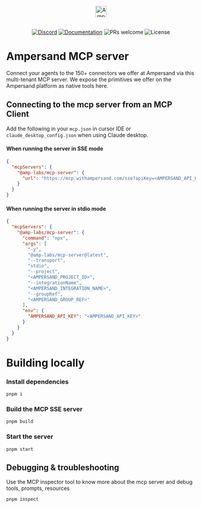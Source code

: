 <br/>
<div align="center">
    <a href="https://www.withampersand.com/?utm_source=github&utm_medium=readme&utm_campaign=mcp-docs-server&utm_content=logo">
    <img src="https://res.cloudinary.com/dycvts6vp/image/upload/v1723671980/ampersand-logo-black.svg" height="30" align="center" alt="Ampersand logo" >
    </a>
<br/>
<br/>

<div align="center">

[![Discord](https://img.shields.io/badge/Join%20The%20Community-black?logo=discord)](https://discord.gg/BWP4BpKHvf) [![Documentation](https://img.shields.io/badge/Read%20our%20Documentation-black?logo=book)](https://docs.withampersand.com) ![PRs welcome](https://img.shields.io/badge/PRs-welcome-brightgreen.svg) <img src="https://img.shields.io/static/v1?label=license&message=MIT&color=white" alt="License">

</div>

</div>

# Ampersand MCP server

Connect your agents to the 150+ connectors we offer at Ampersand via this multi-tenant MCP server. We expose the primitives we offer on the Ampersand platform as native tools here.

## Connecting to the mcp server from an MCP Client

Add the following in your `mcp.json` in cursor IDE or `claude_desktop_config.json` when using Claude desktop.


#### When running the server in SSE mode

```json
{
  "mcpServers": {
    "@amp-labs/mcp-server": {
      "url": "https://mcp.withampersand.com/sse?apiKey=<AMPERSAND_API_KEY>&project=<AMPERSAND_PROJECT_ID>&integrationName=<AMPERSAND_INTEGRATION_NAME>&groupRef=<AMPERSAND_GROUP_REF>"
    }
  }
}

```

#### When running the server in stdio mode

```json
{
  "mcpServers": {
    "@amp-labs/mcp-server": {
      "command": "npx",
      "args": [
        "-y",
        "@amp-labs/mcp-server@latest",
        "--transport",
        "stdio",
        "--project",
        "<AMPERSAND_PROJECT_ID>",
        "--integrationName",
        "<AMPERSAND_INTEGRATION_NAME>",
        "--groupRef",
        "<AMPERSAND_GROUP_REF>"
      ],
      "env": {
        "AMPERSAND_API_KEY": "<AMPERSAND_API_KEY>"
      }
    }
  }
}

```

# Building locally

### Install dependencies

`pnpm i`

### Build the MCP SSE server

`pnpm build`

### Start the server

`pnpm start`

## Debugging & troubleshooting

Use the MCP inspector tool to know more about the mcp server and debug tools, prompts, resources

`pnpm inspect`